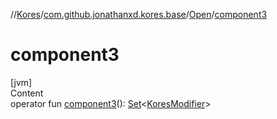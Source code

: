 //[Kores](../../index.md)/[com.github.jonathanxd.kores.base](../index.md)/[Open](index.md)/[component3](component3.md)



# component3  
[jvm]  
Content  
operator fun [component3](component3.md)(): [Set](https://kotlinlang.org/api/latest/jvm/stdlib/kotlin.collections/-set/index.html)<[KoresModifier](../-kores-modifier/index.md)>  




